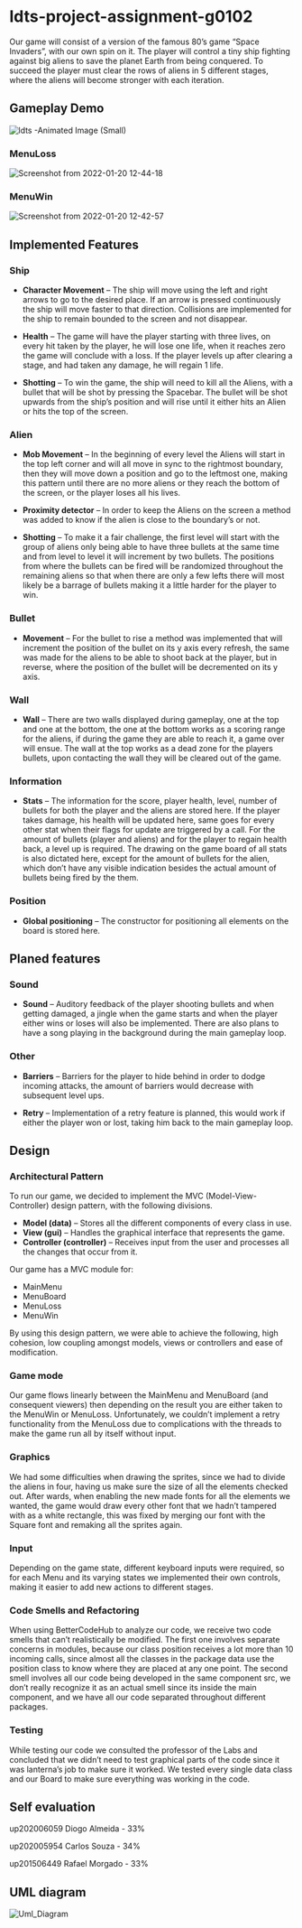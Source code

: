 # ldts-project-assignment-g0102

Our game will consist of a version of the famous 80’s game “Space Invaders”, with our own spin on it. The player will control a tiny ship fighting against big aliens to save the planet Earth from being conquered. To succeed the player must clear the rows of aliens in 5 different stages, where the aliens will become stronger with each iteration.

## Gameplay Demo

![ldts -Animated Image (Small)](https://user-images.githubusercontent.com/38360936/150397236-15317323-be3e-4f9f-966e-ffc20a0658ea.gif)
### MenuLoss
![Screenshot from 2022-01-20 12-44-18](https://user-images.githubusercontent.com/79020867/150419296-67580af2-33e7-4281-8740-d99461822cd2.png) 
### MenuWin
![Screenshot from 2022-01-20 12-42-57](https://user-images.githubusercontent.com/79020867/150419072-23875cd9-d4ed-4d0e-a655-9d5accab32b9.png)

## Implemented Features

### Ship

* **Character Movement** – The ship will move using the left and right arrows to go to the desired place. If an arrow is pressed continuously the ship will move faster to that direction. Collisions are implemented for the ship to remain bounded to the screen and not disappear.


* **Health** – The game will have the player starting with three lives, on every hit taken by the player, he will lose one life, when it reaches zero the game will conclude with a loss. If the player levels up after clearing a stage, and had taken any damage, he will regain 1 life.


* **Shotting** – To win the game, the ship will need to kill all the Aliens, with a bullet that will be shot by pressing the Spacebar. The bullet will be shot upwards from the ship’s position and will rise until it either hits an Alien or hits the top of the screen.


### Alien

* **Mob Movement** – In the beginning of every level the Aliens will start in the top left corner and will all move in sync to the rightmost boundary, then they will move down a position and go to the leftmost one, making this pattern until there are no more aliens or they reach the bottom of the screen, or the player loses all his lives.


* **Proximity detector** – In order to keep the Aliens on the screen a method was added to know if the alien is close to the boundary’s or not.


* **Shotting** – To make it a fair challenge, the first level will start with the group of aliens only being able to have three bullets at the same time and from level to level it will increment by two bullets. The positions from where the bullets can be fired will be randomized throughout the remaining aliens so that when there are only a few lefts there will most likely be a barrage of bullets making it a little harder for the player to win.


### Bullet

* **Movement** – For the bullet to rise a method was implemented that will increment the position of the bullet on its y axis every refresh, the same was made for the aliens to be able to shoot back at the player, but in reverse, where the position of the bullet will be decremented on its y axis.


### Wall

* **Wall** – There are two walls displayed during gameplay, one at the top and one at the bottom, the one at the bottom works as a scoring range for the aliens, if during the game they are able to reach it, a game over will ensue. The wall at the top works as a dead zone for the players bullets, upon contacting the wall they will be cleared out of the game.


### Information

* **Stats** – The information for the score, player health, level, number of bullets for both the player and the aliens are stored here. If the player takes damage, his health will be updated here, same goes for every other stat when their flags for update are triggered by a call. For the amount of bullets (player and aliens) and for the player to regain health back, a level up is required. The drawing on the game board of all stats is also dictated here, except for the amount of bullets for the alien, which don’t have any visible indication besides the actual amount of bullets being fired by the them.


### Position

* **Global positioning** – The constructor for positioning all elements on the board is stored here.


## Planed features

### Sound

* **Sound** – Auditory feedback of the player shooting bullets and when getting damaged, a jingle when the game starts and when the player either wins or loses will also be implemented. There are also plans to have a song playing in the background during the main gameplay loop.


### Other

* **Barriers** – Barriers for the player to hide behind in order to dodge incoming attacks, the amount of barriers would decrease with subsequent level ups.


* **Retry** – Implementation of a retry feature is planned, this would work if either the player won or lost, taking him back to the main gameplay loop.


## Design

### Architectural Pattern

To run our game, we decided to implement the MVC (Model-View-Controller) design pattern, with the following divisions.
* **Model (data)** – Stores all the different components of every class in use.
* **View (gui)** – Handles the graphical interface that represents the game.
* **Controller (controller)** – Receives input from the user and processes all the changes that occur from it.

Our game has a MVC module for:
* MainMenu
* MenuBoard
* MenuLoss
* MenuWin

By using this design pattern, we were able to achieve the following, high cohesion, low coupling amongst models, views or controllers and ease of modification.

### Game mode

Our game flows linearly between the MainMenu and MenuBoard (and consequent viewers) then depending on the result you are either taken to the MenuWin or MenuLoss.
Unfortunately, we couldn’t implement a retry functionality from the MenuLoss due to complications with the threads to make the game run all by itself without input.

### Graphics

We had some difficulties when drawing the sprites, since we had to divide the aliens in four, having us make sure the size of all the elements checked out. After wards, when enabling the new made fonts for all the elements we wanted, the game would draw every other font that we hadn’t tampered with as a white rectangle, this was fixed by merging our font with the Square font and remaking all the sprites again.

### Input 

Depending on the game state, different keyboard inputs were required, so for each Menu and its varying states we implemented their own controls, making it easier to add new actions to different stages.

### Code Smells and Refactoring

When using BetterCodeHub to analyze our code, we receive two code smells that can’t realistically be modified. The first one involves separate concerns in modules, because our class position receives a lot more than 10 incoming calls, since almost all the classes in the package data use the position class to know where they are placed at any one point. The second smell involves all our code being developed in the same component src, we don’t really recognize it as an actual smell since its inside the main component, and we have all our code separated throughout different packages.

### Testing

While testing our code we consulted the professor of the Labs and concluded that we didn’t need to test graphical parts of the code since it was lanterna’s job to make sure it worked. We tested every single data class and our Board to make sure everything was working in the code. 


## Self evaluation

up202006059 Diogo Almeida - 33%

up202005954 Carlos Souza - 34%

up201506449 Rafael Morgado - 33%


## UML diagram

![Uml_Diagram](https://user-images.githubusercontent.com/38360936/150384992-9f92a4bb-2221-435f-9d6e-286b53b9850c.png)

